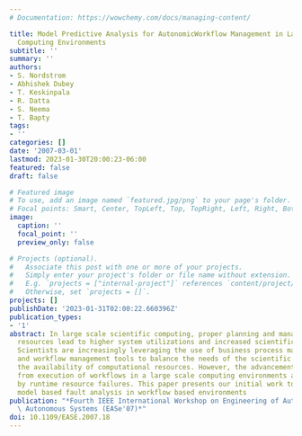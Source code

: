 ```yaml
---
# Documentation: https://wowchemy.com/docs/managing-content/

title: Model Predictive Analysis for AutonomicWorkflow Management in Large-scale Scientific
  Computing Environments
subtitle: ''
summary: ''
authors:
- S. Nordstrom
- Abhishek Dubey
- T. Keskinpala
- R. Datta
- S. Neema
- T. Bapty
tags:
- ''
categories: []
date: '2007-03-01'
lastmod: 2023-01-30T20:00:23-06:00
featured: false
draft: false

# Featured image
# To use, add an image named `featured.jpg/png` to your page's folder.
# Focal points: Smart, Center, TopLeft, Top, TopRight, Left, Right, BottomLeft, Bottom, BottomRight.
image:
  caption: ''
  focal_point: ''
  preview_only: false

# Projects (optional).
#   Associate this post with one or more of your projects.
#   Simply enter your project's folder or file name without extension.
#   E.g. `projects = ["internal-project"]` references `content/project/deep-learning/index.md`.
#   Otherwise, set `projects = []`.
projects: []
publishDate: '2023-01-31T02:00:22.660396Z'
publication_types:
- '1'
abstract: In large scale scientific computing, proper planning and management of computational
  resources lead to higher system utilizations and increased scientific productivity.
  Scientists are increasingly leveraging the use of business process management techniques
  and workflow management tools to balance the needs of the scientific analyses with
  the availability of computational resources. However, the advancements in productivity
  from execution of workflows in a large scale computing environments are often thwarted
  by runtime resource failures. This paper presents our initial work toward autonomic
  model based fault analysis in workflow based environments
publication: "*Fourth IEEE International Workshop on Engineering of Autonomic and\
  \ Autonomous Systems (EASe'07)*"
doi: 10.1109/EASE.2007.18
---
```

